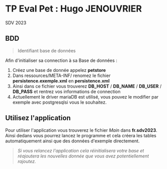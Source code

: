 # TP Eval Pet : Hugo JENOUVRIER

SDV 2023


## BDD

> Identifiant base de données 
>
Afin d'initialiser sa connection à sa Base de données :

1. Créez une base de donnée appelez **petstore**
2. Dans ressources/META-INF/ renomez le fichier **persistence.exemple.xml** en **persistence.xml**
3. Ainsi dans ce fichier vous trouverez **DB_HOST** / **DB_NAME** / **DB_USER** / **DB_PASS** et rentrez vos informations de connection
4. Actuellement le driver mariaDB est utilisé, vous pouvez le modifier par exemple avec postgresqlsi vous le souhaitez.

## Utilisez l'application

Pour utiliser l'application vous trouverez le fichier _Main_ dans **fr.sdv2023**.
Ainsi dedans vous pourrez lancez le programme et cela créera les tables automatiquement ainsi que des données d'exemple directement.

> _Si vous relancez l'application cela réinitialisera votre base et réajoutera les nouvelles donnée que vous avez potentiellement rajoutez._